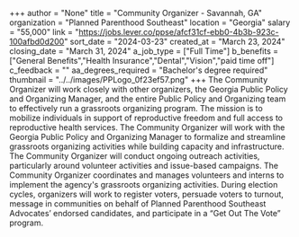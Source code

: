 +++
author = "None"
title = "Community Organizer - Savannah, GA"
organization = "Planned Parenthood Southeast"
location = "Georgia"
salary = "55,000"
link = "https://jobs.lever.co/ppse/afcf31cf-ebb0-4b3b-923c-100afbd0d200"
sort_date = "2024-03-23"
created_at = "March 23, 2024"
closing_date = "March 31, 2024"
a_job_type = ["Full Time"]
b_benefits = ["General Benefits","Health Insurance","Dental","Vision","paid time off"]
c_feedback = ""
aa_degrees_required = "Bachelor's degree required"
thumbnail = "../../images/PPLogo_0f23ef57.png"
+++
The Community Organizer will work closely with other organizers, the Georgia Public Policy and Organizing Manager, and the entire Public Policy and Organizing team to effectively run a grassroots organizing program. The mission is to mobilize individuals in support of reproductive freedom and full access to reproductive health services. The Community Organizer will work with the Georgia Public Policy and Organizing Manager to formalize and streamline grassroots organizing activities while building capacity and infrastructure. The Community Organizer will conduct ongoing outreach activities, particularly around volunteer activities and issue-based campaigns. The Community Organizer coordinates and manages volunteers and interns to implement the agency's grassroots organizing activities. During election cycles, organizers will work to register voters, persuade voters to turnout, message in communities on behalf of Planned Parenthood Southeast Advocates’ endorsed candidates, and participate in a “Get Out The Vote” program.